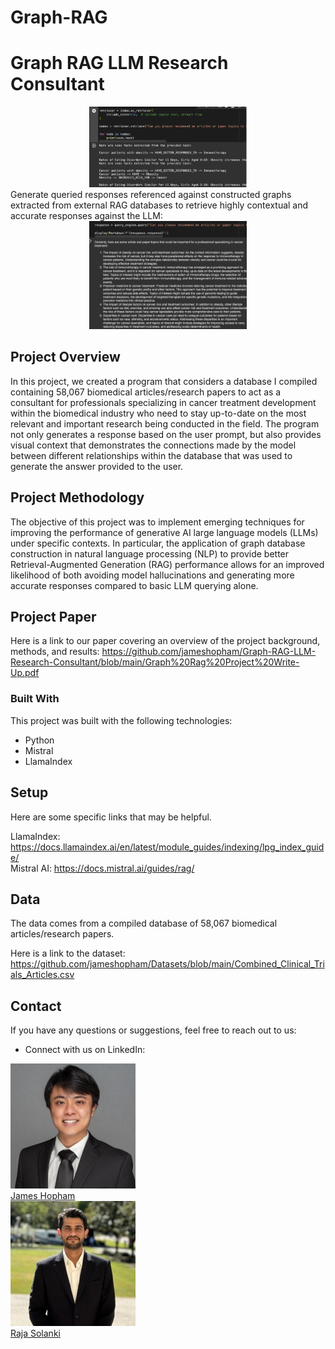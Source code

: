 # Graph-RAG

# Graph RAG LLM Research Consultant
<div align="center">
<img src="./Images/Figure 1. Node Generation.png" width="50%"/>
<br/>
</div>
Generate queried responses referenced against constructed graphs extracted from external RAG databases to retrieve highly contextual
and accurate responses against the LLM:
<br/>
<div align="center">
<img src="./Images/Figure 2. Outputted Response.png" width="50%"/>
<br/>
</div>

## Project Overview
In this project, we created a program that considers a database I compiled containing 58,067 
biomedical articles/research papers to act as a consultant for professionals specializing in 
cancer treatment development within the biomedical industry who need to stay up-to-date on the 
most relevant and important research being conducted in the field.  The program not only generates 
a response based on the user prompt, but also provides visual context that demonstrates the connections 
made by the model between different relationships within the database that was used to generate the answer provided to the user.  

## Project Methodology

The objective of this project was to implement emerging techniques for improving the 
performance of generative AI large language models (LLMs) under specific contexts.  In particular, the 
application of graph database construction in natural language processing (NLP) to provide better 
Retrieval-Augmented Generation (RAG) performance allows for an improved likelihood of both avoiding 
model hallucinations and generating more accurate responses compared to basic LLM querying alone.

## Project Paper
Here is a link to our paper covering an overview of the project background, methods, and results:
https://github.com/jameshopham/Graph-RAG-LLM-Research-Consultant/blob/main/Graph%20Rag%20Project%20Write-Up.pdf

### Built With

This project was built with the following technologies:

- Python
- Mistral
- LlamaIndex


## Setup
Here are some specific links that may be helpful.

LlamaIndex: https://docs.llamaindex.ai/en/latest/module_guides/indexing/lpg_index_guide/ <br/>
Mistral AI: https://docs.mistral.ai/guides/rag/ <br/>

## Data
The data comes from a compiled database of 58,067 biomedical articles/research papers.

Here is a link to the dataset: 
https://github.com/jameshopham/Datasets/blob/main/Combined_Clinical_Trials_Articles.csv 


## Contact

If you have any questions or suggestions, feel free to reach out to us:

- Connect with us on LinkedIn:


<div class="container">
  <div>
    <img src="./Images/1706388570200.jpeg" alt="James Hopham">
    <br>
    <a href="https://www.linkedin.com/in/james-hopham-2440352a5/" target="_blank">James Hopham</a>
  </div>
  <div>
    <img src="./Images/1718304683335.jpeg" alt="Raja Solanki">
    <br>
    <a href="https://www.linkedin.com/in/solankiraja/" target="_blank">Raja Solanki</a>
  </div>
</div>




